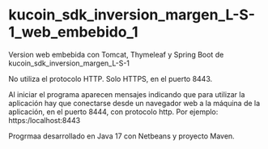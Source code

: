 # kucoin_sdk_inversion_margen_L-S-1_web_embebido_1
Version web embebida con Tomcat, Thymeleaf y Spring Boot de kucoin_sdk_inversion_margen_L-S-1

No utiliza el protocolo HTTP. Solo HTTPS, en el puerto 8443.

Al iniciar el programa aparecen mensajes indicando que para utilizar la aplicación hay que conectarse desde un navegador web a la máquina de la aplicación, en el puerto 8444, con protocolo http. Por ejemplo: https:/localhost:8443

Progrmaa desarrollado en Java 17 con Netbeans y proyecto Maven.
